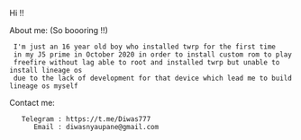 Hi !!

About me:
     (So boooring !!)
     
     I'm just an 16 year old boy who installed twrp for the first time 
     in my J5 prime in October 2020 in order to install custom rom to play
     freefire without lag able to root and installed twrp but unable to install lineage os
     due to the lack of development for that device which lead me to build lineage os myself
     
Contact me:

       Telegram : https://t.me/Diwas777
          Email : diwasnyaupane@gmail.com
